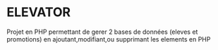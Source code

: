 # ELEVATOR

Projet en PHP permettant de gerer 2 bases de données (eleves et promotions) en ajoutant,modifiant,ou supprimant les elements en PHP
